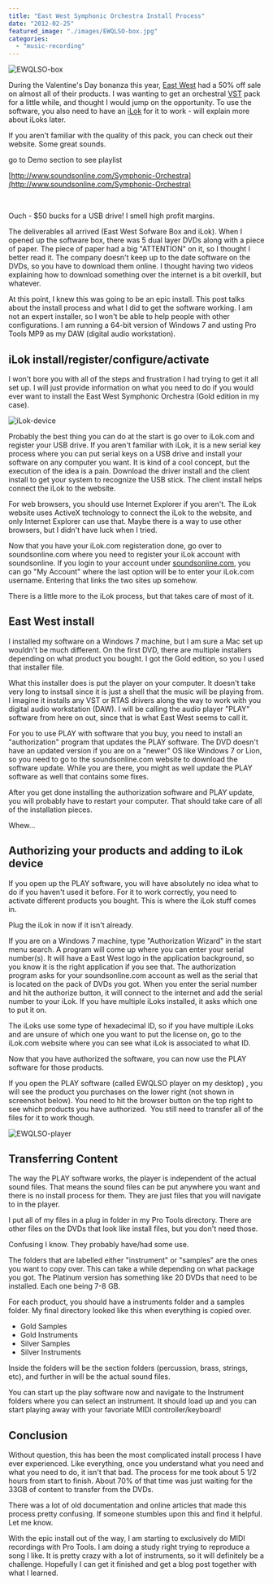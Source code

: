 ```yaml
---
title: "East West Symphonic Orchestra Install Process"
date: "2012-02-25"
featured_image: "./images/EWQLSO-box.jpg"
categories: 
  - "music-recording"
---
```


![](./images/EWQLSO-box.jpg "EWQLSO-box")

During the Valentine's Day bonanza this year, [East West](http://www.soundsonline.com/) had a 50% off sale on almost all of their products. I was wanting to get an orchestral [VST](http://en.wikipedia.org/wiki/Virtual_Studio_Technology) pack for a little while, and thought I would jump on the opportunity. To use the software, you also need to have an [iLok](http://ilok.com/) for it to work - will explain more about iLoks later.

If you aren't familiar with the quality of this pack, you can check out their website. Some great sounds.

go to Demo section to see playlist

[http://www.soundsonline.com/Symphonic-Orchestra](http://www.soundsonline.com/Symphonic-Orchestra)

 

Ouch - $50 bucks for a USB drive! I smell high profit margins.

The deliverables all arrived (East West Sofware Box and iLok). When I opened up the software box, there was 5 dual layer DVDs along with a piece of paper. The piece of paper had a big "ATTENTION" on it, so I thought I better read it. The company doesn't keep up to the date software on the DVDs, so you have to download them online. I thought having two videos explaining how to download something over the internet is a bit overkill, but whatever.

At this point, I knew this was going to be an epic install. This post talks about the install process and what I did to get the software working. I am not an expert installer, so I won't be able to help people with other configurations. I am running a 64-bit version of Windows 7 and usting Pro Tools MP9 as my DAW (digital audio workstation).

## iLok install/register/configure/activate

I won't bore you with all of the steps and frustration I had trying to get it all set up. I will just provide information on what you need to do if you would ever want to install the East West Symphonic Orchestra (Gold edition in my case).

![](./images/iLok-device.jpg "iLok-device")

Probably the best thing you can do at the start is go over to iLok.com and register your USB drive. If you aren't familiar with iLok, it is a new serial key process where you can put serial keys on a USB drive and install your software on any computer you want. It is kind of a cool concept, but the execution of the idea is a pain. Download the driver install and the client install to get your system to recognize the USB stick. The client install helps connect the iLok to the website.

For web browsers, you should use Internet Explorer if you aren't. The iLok website uses ActiveX technology to connect the iLok to the website, and only Internet Explorer can use that. Maybe there is a way to use other browsers, but I didn't have luck when I tried.

Now that you have your iLok.com registeration done, go over to soundsonline.com where you need to register your iLok account with soundsonline. If you login to your account under [soundsonline.com](http://www.soundsonline.com/), you can go "My Account" where the last option will be to enter your iLok.com username. Entering that links the two sites up somehow.

There is a little more to the iLok process, but that takes care of most of it.

## East West install

I installed my software on a Windows 7 machine, but I am sure a Mac set up wouldn't be much different. On the first DVD, there are multiple installers depending on what product you bought. I got the Gold edition, so you I used that installer file.

What this installer does is put the player on your computer. It doesn't take very long to instsall since it is just a shell that the music will be playing from. I imagine it installs any VST or RTAS drivers along the way to work with you digital audio workstation (DAW). I will be calling the audio player "PLAY" software from here on out, since that is what East West seems to call it.

For you to use PLAY with software that you buy, you need to install an "authorization" program that updates the PLAY software. The DVD doesn't have an updated version if you are on a "newer" OS like Windows 7 or Lion, so you need to go to the soundsonline.com website to download the software update. While you are there, you might as well update the PLAY software as well that contains some fixes.

After you get done installing the authorization software and PLAY update, you will probably have to restart your computer. That should take care of all of the installation pieces.

Whew...

## Authorizing your products and adding to iLok device

If you open up the PLAY software, you will have absolutely no idea what to do if you haven't used it before. For it to work correctly, you need to activate different products you bought. This is where the iLok stuff comes in.

Plug the iLok in now if it isn't already.

If you are on a Windows 7 machine, type "Authorization Wizard" in the start menu search. A program will come up where you can enter your serial number(s). It will have a East West logo in the application background, so you know it is the right application if you see that. The authorization program asks for your soundsonline.com account as well as the serial that is located on the pack of DVDs you got. When you enter the serial number and hit the authorize button, it will connect to the internet and add the serial number to your iLok. If you have multiple iLoks installed, it asks which one to put it on.

The iLoks use some type of hexadecimal ID, so if you have multiple iLoks and are unsure of which one you want to put the license on, go to the iLok.com website where you can see what iLok is associated to what ID.

Now that you have authorized the software, you can now use the PLAY software for those products.

If you open the PLAY software (called EWQLSO player on my desktop) , you will see the product you purchases on the lower right (not shown in screenshot below). You need to hit the browser button on the top right to see which products you have authorized.  You still need to transfer all of the files for it to work though.

![](./images/EWQLSO-player.jpg "EWQLSO-player")
 

## Transferring Content

The way the PLAY software works, the player is independent of the actual sound files. That means the sound files can be put anywhere you want and there is no install process for them. They are just files that you will navigate to in the player.

I put all of my files in a plug in folder in my Pro Tools directory. There are other files on the DVDs that look like install files, but you don't need those.

Confusing I know. They probably have/had some use.

The folders that are labelled either "instrument" or "samples" are the ones you want to copy over. This can take a while depending on what package you got. The Platinum version has something like 20 DVDs that need to be installed. Each one being 7-8 GB.

For each product, you should have a instruments folder and a samples folder. My final directory looked like this when everything is copied over.

- Gold Samples
- Gold Instruments
- Silver Samples
- Silver Instruments

Inside the folders will be the section folders (percussion, brass, strings, etc), and further in will be the actual sound files.

You can start up the play software now and navigate to the Instrument folders where you can select an instrument. It should load up and you can start playing away with your favoriate MIDI controller/keyboard!

## Conclusion

Without question, this has been the most complicated install process I have ever experienced. Like everything, once you understand what you need and what you need to do, it isn't that bad. The process for me took about 5 1/2 hours from start to finish. About 70% of that time was just waiting for the 33GB of content to transfer from the DVDs.

There was a lot of old documentation and online articles that made this process pretty confusing. If someone stumbles upon this and find it helpful. Let me know.

With the epic install out of the way, I am starting to exclusively do MIDI recordings with Pro Tools. I am doing a study right trying to reproduce a song I like. It is pretty crazy with a lot of instruments, so it will definitely be a challenge. Hopefully I can get it finished and get a blog post together with what I learned.
